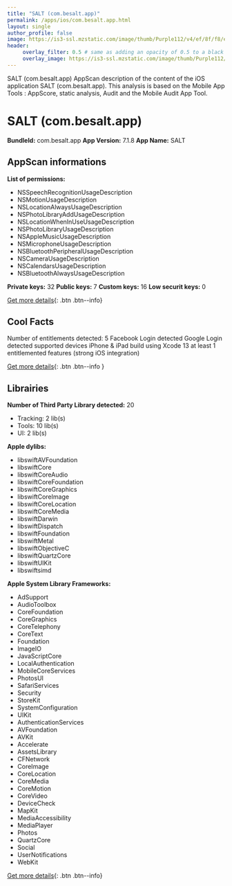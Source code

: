```yaml
---
title: "SALT (com.besalt.app)"
permalink: /apps/ios/com.besalt.app.html
layout: single
author_profile: false
image: https://is3-ssl.mzstatic.com/image/thumb/Purple112/v4/ef/8f/f8/ef8ff86b-5a8a-1a01-71c4-858ca67ddf25/AppIcon-0-0-1x_U007emarketing-0-0-0-10-0-0-sRGB-0-0-0-GLES2_U002c0-512MB-85-220-0-0.png/512x512bb.jpg
header: 
     overlay_filter: 0.5 # same as adding an opacity of 0.5 to a black background
     overlay_image: https://is3-ssl.mzstatic.com/image/thumb/Purple112/v4/ef/8f/f8/ef8ff86b-5a8a-1a01-71c4-858ca67ddf25/AppIcon-0-0-1x_U007emarketing-0-0-0-10-0-0-sRGB-0-0-0-GLES2_U002c0-512MB-85-220-0-0.png/512x512bb.jpg
---
```

SALT (com.besalt.app) AppScan description of the content of the iOS application SALT (com.besalt.app). This analysis is based on the Mobile App Tools : AppScore, static analysis, Audit and the Mobile Audit App Tool.

# SALT (com.besalt.app)

**BundleId:** com.besalt.app
**App Version:** 7.1.8
**App Name:** SALT


## AppScan informations 

**List of permissions:** 
- NSSpeechRecognitionUsageDescription
- NSMotionUsageDescription
- NSLocationAlwaysUsageDescription
- NSPhotoLibraryAddUsageDescription
- NSLocationWhenInUseUsageDescription
- NSPhotoLibraryUsageDescription
- NSAppleMusicUsageDescription
- NSMicrophoneUsageDescription
- NSBluetoothPeripheralUsageDescription
- NSCameraUsageDescription
- NSCalendarsUsageDescription
- NSBluetoothAlwaysUsageDescription
  
  
**Private keys:** 32
**Public keys:** 7
**Custom keys:** 16
**Low securit keys:** 0
  
[Get more details](/pricing.html){: .btn .btn--info}

## Cool Facts

Number of entitlements detected: 5
Facebook Login detected
Google Login detected
supported devices iPhone & iPad
build using Xcode 13
at least 1 entitlemented features (strong iOS integration)
  
[Get more details](/pricing.html){: .btn .btn--info }

## Librairies 
**Number of Third Party Library detected:** 20
- Tracking: 2 lib(s)
- Tools: 10 lib(s)
- UI: 2 lib(s)


**Apple dylibs:**
- libswiftAVFoundation
- libswiftCore
- libswiftCoreAudio
- libswiftCoreFoundation
- libswiftCoreGraphics
- libswiftCoreImage
- libswiftCoreLocation
- libswiftCoreMedia
- libswiftDarwin
- libswiftDispatch
- libswiftFoundation
- libswiftMetal
- libswiftObjectiveC
- libswiftQuartzCore
- libswiftUIKit
- libswiftsimd


**Apple System Library Frameworks:**
- AdSupport
- AudioToolbox
- CoreFoundation
- CoreGraphics
- CoreTelephony
- CoreText
- Foundation
- ImageIO
- JavaScriptCore
- LocalAuthentication
- MobileCoreServices
- PhotosUI
- SafariServices
- Security
- StoreKit
- SystemConfiguration
- UIKit
- AuthenticationServices
- AVFoundation
- AVKit
- Accelerate
- AssetsLibrary
- CFNetwork
- CoreImage
- CoreLocation
- CoreMedia
- CoreMotion
- CoreVideo
- DeviceCheck
- MapKit
- MediaAccessibility
- MediaPlayer
- Photos
- QuartzCore
- Social
- UserNotifications
- WebKit


  
[Get more details](/pricing.html){: .btn .btn--info}

